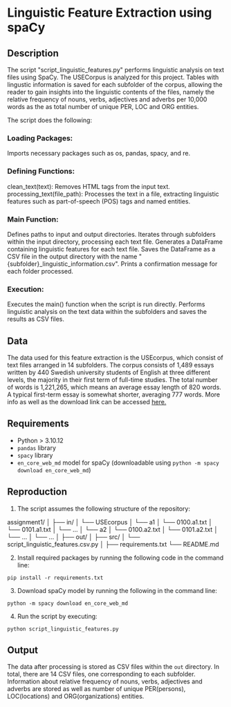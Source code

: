 # Linguistic Feature Extraction using spaCy

## Description

The script "script_linguistic_features.py" performs linguistic analysis on text files using SpaCy. The USECorpus is analyzed for this project. 
Tables with lingustic information is saved for each subfolder of the corpus, allowing the reader to gain insights into the linguistic contents of the files, namely the relative frequency of nouns, verbs, adjectives and adverbs per 10,000 words as the as total number of unique PER, LOC and ORG entities. 

The script does the following:

### Loading Packages:
Imports necessary packages such as os, pandas, spacy, and re.

### Defining Functions:
clean_text(text): Removes HTML tags from the input text.
processing_text(file_path): Processes the text in a file, extracting linguistic features such as part-of-speech (POS) tags and named entities.

### Main Function:
Defines paths to input and output directories.
Iterates through subfolders within the input directory, processing each text file.
Generates a DataFrame containing linguistic features for each text file.
Saves the DataFrame as a CSV file in the output directory with the name "{subfolder}_linguistic_information.csv".
Prints a confirmation message for each folder processed.

### Execution:
Executes the main() function when the script is run directly.
Performs linguistic analysis on the text data within the subfolders and saves the results as CSV files.


## Data

The data used for this feature extraction is the USEcorpus, which consist of text files arranged in 14 subfolders.
The corpus consists of 1,489 essays written by 440 Swedish university students of English at three different levels, the majority in their first term of full-time studies. The total number of words is 1,221,265, which means an average essay length of 820 words. A typical first-term essay is somewhat shorter, averaging 777 words.
More info as well as the download link can be accessed [here.](https://ota.bodleian.ox.ac.uk/repository/xmlui/handle/20.500.12024/2457)


## Requirements

- Python > 3.10.12
- `pandas` library
- `spacy` library
- `en_core_web_md` model for spaCy (downloadable using `python -m spacy download en_core_web_md`)

## Reproduction


1. The script assumes the following structure of the repository:

assignment1/
│
├── in/
│ └── USEcorpus
│   └── a1
│      └── 0100.a1.txt
│      └── 0101.a1.txt
│      └── ...
│   └── a2
│      └── 0100.a2.txt
│      └── 0101.a2.txt
│      └── ...
│   └── ...
│
├── out/
│
├── src/
│ └── script_linguistic_features.csv.py
│
├── requirements.txt
└── README.md

2. Install required packages by running the following code in the command line:

```pip install -r requirements.txt```


3. Download spaCy model by running the following in the command line:

```python -m spacy download en_core_web_md```


4. Run the script by executing:

``` python script_linguistic_features.py ```

## Output

The data after processing is stored as CSV files within the `out` directory. In total, there are 14 CSV files, one corresponding to each subfolder.
Information about relative frequency of nouns, verbs, adjectives and adverbs are stored as well as number of unique PER(persons), LOC(locations) and ORG(organizations) entities.



